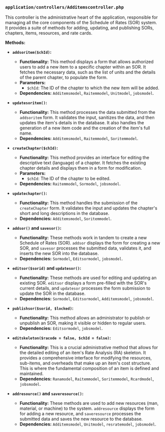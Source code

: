 ### `application/controllers/Additemscontroller.php`

This controller is the administrative heart of the application, responsible for managing all the core components of the Schedule of Rates (SOR) system. It provides a suite of methods for adding, updating, and publishing SORs, chapters, items, resources, and rate cards.

**Methods:**

*   **`addsoritem($chId)`:**
    *   **Functionality:** This method displays a form that allows authorized users to add a new item to a specific chapter within an SOR. It fetches the necessary data, such as the list of units and the details of the parent chapter, to populate the form.
    *   **Parameters:**
        *   `$chId`: The ID of the chapter to which the new item will be added.
    *   **Dependencies:** `Additemsmodel`, `Raitemmodel`, `Unitmodel`, `jobsmodel`.

*   **`updatesoritem()`:**
    *   **Functionality:** This method processes the data submitted from the `addsoritem` form. It validates the input, sanitizes the data, and then updates the item's details in the database. It also handles the generation of a new item code and the creation of the item's full name.
    *   **Dependencies:** `Additemsmodel`, `Raitemmodel`, `Soritemmodel`.

*   **`createChapter($chId)`:**
    *   **Functionality:** This method provides an interface for editing the descriptive text (language) of a chapter. It fetches the existing chapter details and displays them in a form for modification.
    *   **Parameters:**
        *   `$chId`: The ID of the chapter to be edited.
    *   **Dependencies:** `Raitemmodel`, `Sormodel`, `jobsmodel`.

*   **`updatechapter()`:**
    *   **Functionality:** This method handles the submission of the `createChapter` form. It validates the input and updates the chapter's short and long descriptions in the database.
    *   **Dependencies:** `Additemsmodel`, `Soritemmodel`.

*   **`addsor()` and `savesor()`:**
    *   **Functionality:** These methods work in tandem to create a new Schedule of Rates (SOR). `addsor` displays the form for creating a new SOR, and `savesor` processes the submitted data, validates it, and inserts the new SOR into the database.
    *   **Dependencies:** `Sormodel`, `Editsormodel`, `jobsmodel`.

*   **`editsor($sorid)` and `updatesor()`:**
    *   **Functionality:** These methods are used for editing and updating an existing SOR. `editsor` displays a form pre-filled with the SOR's current details, and `updatesor` processes the form submission to update the SOR in the database.
    *   **Dependencies:** `Sormodel`, `Editsormodel`, `Additemsmodel`, `jobsmodel`.

*   **`publishsor($sorid, $locked)`:**
    *   **Functionality:** This method allows an administrator to publish or unpublish an SOR, making it visible or hidden to regular users.
    *   **Dependencies:** `Editsormodel`, `jobsmodel`.

*   **`editskeleton($racode = false, $chId = false)`:**
    *   **Functionality:** This is a crucial administrative method that allows for the detailed editing of an item's Rate Analysis (RA) skeleton. It provides a comprehensive interface for modifying the resources, sub-items, and overheads that make up an item's cost structure. This is where the fundamental composition of an item is defined and maintained.
    *   **Dependencies:** `Ranamodel`, `Raitemmodel`, `Soritemmodel`, `Rcardmodel`, `jobsmodel`.

*   **`addresource()` and `saveresource()`:**
    *   **Functionality:** These methods are used to add new resources (man, material, or machine) to the system. `addresource` displays the form for adding a new resource, and `saveresource` processes the submitted data and saves the new resource to the database.
    *   **Dependencies:** `Additemsmodel`, `Unitmodel`, `resratemodel`, `jobsmodel`.
